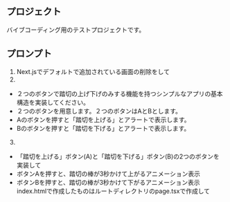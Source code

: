 ## プロジェクト
バイブコーディング用のテストプロジェクトです。

## プロンプト
1. Next.jsでデフォルトで追加されている画面の削除をして
2. 
- ２つのボタンで踏切の上げ下げのみする機能を持つシンプルなアプリの基本構造を実装してください。
- ２つのボタンを用意します。２つのボタンはAとBとします。
- Aのボタンを押すと「踏切を上げる」とアラートで表示します。
- Bのボタンを押すと「踏切を下げる」とアラートで表示します。

3. 
- 「踏切を上げる」ボタン(A)と「踏切を下げる」ボタン(B)の2つのボタンを実装して
- ボタンAを押すと、踏切の棒が3秒かけて上がるアニメーション表示
- ボタンBを押すと、踏切の棒が3秒かけて下がるアニメーション表示
index.htmlで作成したものはルートディレクトリのpage.tsxで作成して

